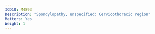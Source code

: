 ```yaml
---
ICD10: M4893
Description: "Spondylopathy, unspecified: Cervicothoracic region"
Matters: Yes
Weight: 1
---
```


